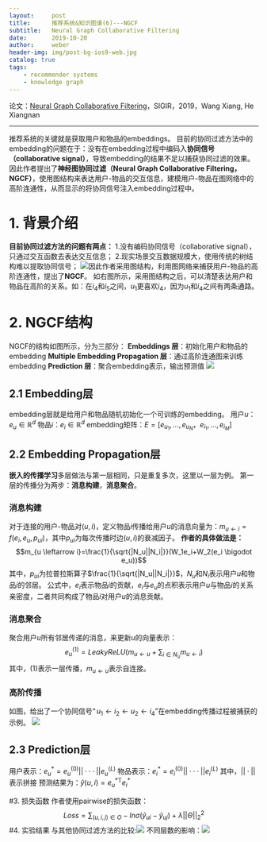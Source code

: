 ```yaml
---
layout:     post
title:      推荐系统&知识图谱(6)---NGCF
subtitle:   Neural Graph Collaborative Filtering
date:       2019-10-20
author:     weber
header-img: img/post-bg-ios9-web.jpg
catalog: true
tags:
    - recommender systems
    - knowledge graph
---
```

论文：[Neural Graph Collaborative Filtering](http://xueshu.baidu.com/usercenter/paper/show?paperid=1x5308f0fm3400k0rr5b0xk05y198089&site=xueshu_se)，SIGIR，2019，Wang Xiang, He Xiangnan
****
推荐系统的关键就是获取用户和物品的embeddings。
目前的协同过滤方法中的embedding的问题在于：没有在embedding过程中编码入**协同信号（collaborative signal）**，导致embedding的结果不足以捕获协同过滤的效果。
因此作者提出了**神经图协同过滤（Neural Graph Collaborative Filtering，NGCF）**，使用图结构来表达用户-物品的交互信息，建模用户-物品在图网络中的高阶连通性，从而显示的将协同信号注入embedding过程中。
 # 1. 背景介绍
**目前协同过滤方法的问题有两点：**
1.没有编码协同信号（collaborative signal），只通过交互函数去表达交互信息；
2.现实场景交互数据规模大，使用传统的树结构难以提取协同信号；
![](https://tva1.sinaimg.cn/large/00831rSTly1gcvtp3sji4j30g3097dhv.jpg)因此作者采用图结构，利用图网络来捕获用户-物品的高阶连通性，提出了**NGCF**。
如右图所示，采用图结构之后，可以清楚表达用户和物品在高阶的关系。如：在$i_4$和$i_5$之间，$u_1$更喜欢$i_4$，因为$u_1$和$i_4$之间有两条通路。
# 2. NGCF结构
NGCF的结构如图所示，分为三部分：
**Embeddings 层**：初始化用户和物品的embedding
**Multiple Embedding Propagation 层**：通过高阶连通图来训练embedding
**Prediction 层**：聚合embedding表示，输出预测值
![](https://tva1.sinaimg.cn/large/00831rSTly1gcvtp4bmwrj30eu0ckgo4.jpg)
## 2.1 Embedding层
embedding层就是给用户和物品随机初始化一个可训练的embedding。
用户$u$：$e_u\in \mathbb{R}^d$
物品$i$：$e_i\in \mathbb{R}^d$
embedding矩阵：$E=[e_{u_1},...,e_{u_N}，e_{i_1},...,e_{i_M}]$
## 2.2 Embedding Propagation层
**嵌入的传播学习**多层做法与第一层相同，只是重复多次，这里以一层为例。
第一层的传播分为两步：**消息构建**，**消息聚合**。
### 消息构建
对于连接的用户-物品对$(u,i)$，定义物品$i$传播给用户$u$的消息向量为：$m_{u \leftarrow i}=f(e_i,e_u,p_{ui})$，其中$p_{ui}$为每次传播时边$(u,i)$的衰减因子。
**作者的具体做法是：**$$m_{u \leftarrow i}=\frac{1}{\sqrt{|N_u||N_i|}}(W_1e_i+W_2(e_i \bigodot e_u))$$其中，$p_{ui}$为拉普拉斯算子$\frac{1}{\sqrt{|N_u||N_i|}}$，$N_u$和$N_i$表示用户$u$和物品$i$的邻居。
公式中，$e_i$表示物品$i$的贡献，$e_i$与$e_u$的点积表示用户$u$与物品$i$的关系亲密度，二者共同构成了物品$i$对用户$u$的消息贡献。
### 消息聚合
聚合用户$u$所有邻居传递的消息，来更新$u$的向量表示：$$e_u^{(1)}=LeakyReLU(m_{u \leftarrow u}+\sum_{i\in N_{u}} m_{u \leftarrow i})$$其中，$(1)$表示一层传播，$m_{u \leftarrow u}$表示自连接。
### 高阶传播
如图，给出了一个协同信号$“u_1 \leftarrow i_2 \leftarrow u_2 \leftarrow i_4”$在embedding传播过程被捕获的示例。
![](https://tva1.sinaimg.cn/large/00831rSTly1gcvtp4qdt5j30g308oabt.jpg)
## 2.3 Prediction层
用户表示：$e_u^*=e_u^{(0)}||···||e_u^{(L)}$
物品表示：$e_i^*=e_i^{(0)}||···||e_i^{(L)}$
其中，$||·||$表示拼接
预测结果为：$\hat{y}(u,i)=e_u^{*\mathbb{T}}e_i^*$

#3. 损失函数
作者使用pairwise的损失函数：
$$Loss=\sum_{(u,i,j)\in O}-ln \sigma(\hat{y}_{ui}-\hat{y}_{uj})+\lambda ||\Theta||^2_2$$
#4. 实验结果
与其他协同过滤方法的比较:![](https://tva1.sinaimg.cn/large/00831rSTly1gcvtp5oy82j30gb098dh8.jpg)
不同层数的影响：![](https://tva1.sinaimg.cn/large/00831rSTly1gcvtp85d31j30g8054mxz.jpg)
